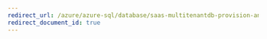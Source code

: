 ```yaml
---
redirect_url: /azure/azure-sql/database/saas-multitenantdb-provision-and-catalog
redirect_document_id: true
---
```

